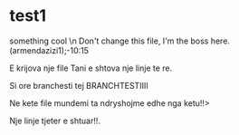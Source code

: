 # test1
something cool \n
Don't change this file, I'm the boss here.(armendazizi1);-10:15

E krijova nje file
Tani e shtova nje linje te re.

Si ore branchesti tej
BRANCHTESTIIII

Ne kete file mundemi ta ndryshojme edhe nga ketu!!>


Nje linje tjeter e shtuar!!.
